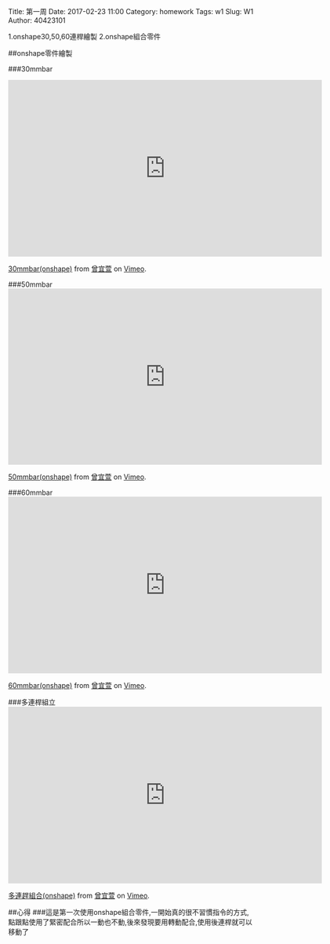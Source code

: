 Title: 第一周
Date: 2017-02-23 11:00
Category: homework
Tags: w1
Slug: W1
Author: 40423101

1.onshape30,50,60連桿繪製
2.onshape組合零件


<!-- PELICAN_END_SUMMARY -->
##onshape零件繪製

###30mmbar
<iframe src="https://player.vimeo.com/video/207445021" width="640" height="360" frameborder="0" webkitallowfullscreen mozallowfullscreen allowfullscreen></iframe>
<p><a href="https://vimeo.com/207445021">30mmbar(onshape)</a> from <a href="https://vimeo.com/user44207266">曾宜萱</a> on <a href="https://vimeo.com">Vimeo</a>.</p>
###50mmbar
<iframe src="https://player.vimeo.com/video/207445077" width="640" height="359" frameborder="0" webkitallowfullscreen mozallowfullscreen allowfullscreen></iframe>
<p><a href="https://vimeo.com/207445077">50mmbar(onshape)</a> from <a href="https://vimeo.com/user44207266">曾宜萱</a> on <a href="https://vimeo.com">Vimeo</a>.</p>
###60mmbar
<iframe src="https://player.vimeo.com/video/207445212" width="640" height="360" frameborder="0" webkitallowfullscreen mozallowfullscreen allowfullscreen></iframe>
<p><a href="https://vimeo.com/207445212">60mmbar(onshape)</a> from <a href="https://vimeo.com/user44207266">曾宜萱</a> on <a href="https://vimeo.com">Vimeo</a>.</p>
###多連桿組立
<iframe src="https://player.vimeo.com/video/207445299" width="640" height="360" frameborder="0" webkitallowfullscreen mozallowfullscreen allowfullscreen></iframe>
<p><a href="https://vimeo.com/207445299">多連趕組合(onshape)</a> from <a href="https://vimeo.com/user44207266">曾宜萱</a> on <a href="https://vimeo.com">Vimeo</a>.</p>

##心得
###這是第一次使用onshape組合零件,一開始真的很不習慣指令的方式,點跟點使用了緊密配合所以一動也不動,後來發現要用轉動配合,使用後連桿就可以移動了

